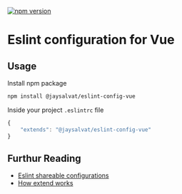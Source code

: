 [![npm version](https://badge.fury.io/js/%40jaysalvat%2Feslint-config-vue.svg)](https://badge.fury.io/js/%40jaysalvat%2Feslint-config-vue)

Eslint configuration for Vue
============================

## Usage

Install npm package

```sh
npm install @jaysalvat/eslint-config-vue
```

Inside your project `.eslintrc` file

```js
{
    "extends": "@jaysalvat/eslint-config-vue"
}
```

## Furthur Reading

* [Eslint shareable configurations](http://eslint.org/docs/developer-guide/shareable-configs)
* [How extend works](https://github.com/eslint/eslint/blob/master/docs/user-guide/configuring.md#extending-configuration-files)
